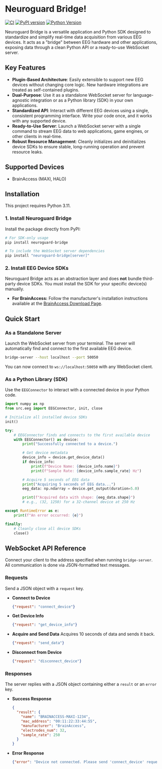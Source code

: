 # Neuroguard Bridge!

[![CI](https://github.com/kn-neuron/neuroguard-bridge/actions/workflows/ci.yml/badge.svg)](https://github.com/kn-neuron/neuroguard-bridge/actions/workflows/ci.yml)
[![PyPI version](https://badge.fury.io/py/neuroguard-bridge.svg)](https://badge.fury.io/py/neuroguard-bridge)
[![Python Version](https://img.shields.io/badge/python-3.11-blue.svg)](https://www.python.org/downloads/)

Neuroguard Bridge is a versatile application and Python SDK designed to standardize and simplify real-time data acquisition from various EEG devices. It acts as a "bridge" between EEG hardware and other applications, exposing data through a clean Python API or a ready-to-use WebSocket server.

## Key Features

-   **Plugin-Based Architecture**: Easily extensible to support new EEG devices without changing core logic. New hardware integrations are treated as self-contained plugins.
-   **Dual-Purpose**: Use it as a standalone WebSocket server for language-agnostic integration or as a Python library (SDK) in your own applications.
-   **Standardized API**: Interact with different EEG devices using a single, consistent programming interface. Write your code once, and it works with any supported device.
-   **Ready-to-Use Server**: Launch a WebSocket server with a single command to stream EEG data to web applications, game engines, or other clients in real-time.
-   **Robust Resource Management**: Cleanly initializes and deinitializes device SDKs to ensure stable, long-running operation and prevent resource leaks.

## Supported Devices
-   BrainAccess (MAXI, HALO)

## Installation

This project requires Python 3.11.

### 1. Install Neuroguard Bridge

Install the package directly from PyPI:

```bash
# For SDK-only usage
pip install neuroguard-bridge

# To include the WebSocket server dependencies
pip install "neuroguard-bridge[server]"
```

### 2. Install EEG Device SDKs

Neuroguard Bridge acts as an abstraction layer and does **not** bundle third-party device SDKs. You must install the SDK for your specific device(s) manually.

-   **For BrainAccess:** Follow the manufacturer's installation instructions available at the [BrainAccess Download Page](https://www.brainaccess.ai/download/).

## Quick Start

### As a Standalone Server

Launch the WebSocket server from your terminal. The server will automatically find and connect to the first available EEG device.

```bash
bridge-server --host localhost --port 50050
```

You can now connect to `ws://localhost:50050` with any WebSocket client.

### As a Python Library (SDK)

Use the `EEGConnector` to interact with a connected device in your Python code.

```python
import numpy as np
from src.eeg import EEGConnector, init, close

# Initialize all installed device SDKs
init()

try:
    # EEGConnector finds and connects to the first available device
    with EEGConnector() as device:
        print("Successfully connected to a device.")

        # Get device metadata
        device_info = device.get_device_data()
        if device_info:
            print(f"Device Name: {device_info.name}")
            print(f"Sample Rate: {device_info.sample_rate} Hz")

        # Acquire 5 seconds of EEG data
        print("Acquiring 5 seconds of EEG data...")
        eeg_data: np.ndarray = device.get_output(duration=5.0)

        print(f"Acquired data with shape: {eeg_data.shape}")
        # e.g., (32, 1250) for a 32-channel device at 250 Hz

except RuntimeError as e:
    print(f"An error occurred: {e}")

finally:
    # Cleanly close all device SDKs
    close()
```

## WebSocket API Reference

Connect your client to the address specified when running `bridge-server`. All communication is done via JSON-formatted text messages.

### Requests

Send a JSON object with a `request` key.

-   **Connect to Device**
    ```json
    {"request": "connect_device"}
    ```
-   **Get Device Info**
    ```json
    {"request": "get_device_info"}
    ```
-   **Acquire and Send Data**
    Acquires 10 seconds of data and sends it back.
    ```json
    {"request": "send_data"}
    ```
-   **Disconnect from Device**
    ```json
    {"request": "disconnect_device"}
    ```

### Responses

The server replies with a JSON object containing either a `result` or an `error` key.

-   **Success Response**
    ```json
    {
      "result": {
        "name": "BRAINACCESS-MAXI-1234",
        "mac_address": "00:11:22:33:44:55",
        "manufacturer": "BrainAccess",
        "electrodes_num": 32,
        "sample_rate": 250
      }
    }
    ```
-   **Error Response**
    ```json
    {"error": "Device not connected. Please send 'connect_device' request first."}
    ```